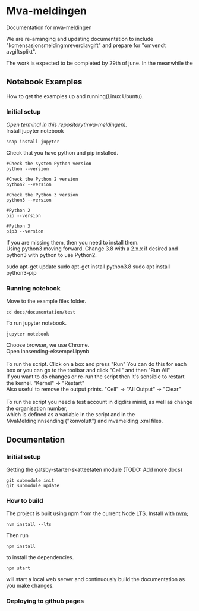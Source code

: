 # Mva-meldingen

Documentation for mva-meldingen

We are re-arranging and updating documentation to include "komensasjonsmeldingmreverdiavgift" and prepare for "omvendt avgiftsplikt".

The work is expected to be completed by 29th of june. In the meanwhile the

## Notebook Examples

How to get the examples up and running(Linux Ubuntu).

### Initial setup

<i>Open terminal in this repository(mva-meldingen). </i> <br>
Install jupyter notebook

    snap install jupyter

Check that you have python and pip installed.

    #Check the system Python version
    python --version

    #Check the Python 2 version
    python2 --version

    #Check the Python 3 version
    python3 --version

    #Python 2
    pip --version

    #Python 3
    pip3 --version

If you are missing them, then you need to install them. <br>
Using python3 moving forward. Change 3.8 with a 2.x.x if desired and python3 with python to use Python2.
  
 sudo apt-get update
sudo apt-get install python3.8
sudo apt install python3-pip

### Running notebook

Move to the example files folder.

    cd docs/documentation/test

To run jupyter notebook.

    jupyter notebook

Choose browser, we use Chrome. <br>
Open innsending-eksempel.ipynb
<br>
<br>
To run the script. Click on a box and press "Run"
You can do this for each box or you can go to the toolbar and click "Cell" and then "Run All"
<br>
If you want to do changes or re-run the script then it's sensible to restart the kernel. "Kernel" -> "Restart"
<br>
Also useful to remove the output prints. "Cell" -> "All Output" -> "Clear"
<br>
<br>
To run the script you need a test account in digdirs minid, as well as change the organisation number, <br>
which is defined as a variable in the script and in the MvaMeldingInnsending ("konvolutt") and mvamelding .xml files.

## Documentation

### Initial setup

Getting the gatsby-starter-skatteetaten module (TODO: Add more docs)

    git submodule init
    git submodule update

### How to build

The project is built using npm from the current Node LTS. Install with [nvm](https://github.com/creationix/nvm);

    nvm install --lts

Then run

    npm install

to install the dependencies.

    npm start

will start a local web server and continuously build the documentation as you make changes.

### Deploying to github pages
